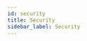 ```yaml
---
id: security
title: Security
sidebar_label: Security
---
```

 
<div style={{textAlign: "justify"}}>

</div>